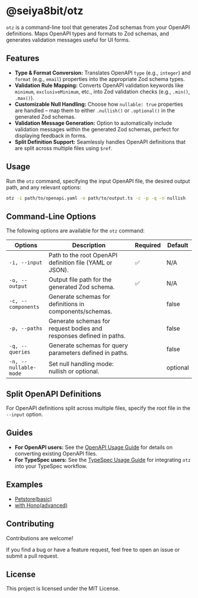 # @seiya8bit/otz

`otz` is a command-line tool that generates Zod schemas from your OpenAPI definitions.
Maps OpenAPI types and formats to Zod schemas, and generates validation messages useful for UI forms.

## Features

- **Type & Format Conversion:** Translates OpenAPI `type` (e.g., `integer`) and `format` (e.g., `email`) properties into the appropriate Zod schema types.
- **Validation Rule Mapping:** Converts OpenAPI validation keywords like `minimum`, `exclusiveMinimum`, etc., into Zod validation checks (e.g., `.min()`, `.max()`).
- **Customizable Null Handling:** Choose how `nullable: true` properties are handled – map them to either `.nullish()` or `.optional()` in the generated Zod schemas.
- **Validation Message Generation:** Option to automatically include validation messages within the generated Zod schemas, perfect for displaying feedback in forms.
- **Split Definition Support:** Seamlessly handles OpenAPI definitions that are split across multiple files using `$ref`.

## Usage

Run the `otz` command, specifying the input OpenAPI file, the desired output path, and any relevant options:

```sh
otz -i path/to/openapi.yaml -o path/to/output.ts -c -p -q -n nullish
```

## Command-Line Options

The following options are available for the `otz` command:

| Options               | Description                                                         | Required | Default  |
| --------------------- | ------------------------------------------------------------------- | -------- | -------- |
| `-i, --input`         | Path to the root OpenAPI definition file (YAML or JSON).            | ✅       | N/A      |
| `-o, --output`        | Output file path for the generated Zod schema.                      | ✅       | N/A      |
| `-c, --components`    | Generate schemas for definitions in components/schemas.             |          | false    |
| `-p, --paths`         | Generate schemas for request bodies and responses defined in paths. |          | false    |
| `-q, --queries`       | Generate schemas for query parameters defined in paths.             |          | false    |
| `-n, --nullable-mode` | Set null handling mode: nullish or optional.                        |          | optional |

## Split OpenAPI Definitions

For OpenAPI definitions split across multiple files, specify the root file in the `--input` option.

## Guides

- **For OpenAPI users:** See the [OpenAPI Usage Guide](README_OpenAPI.md) for details on converting existing OpenAPI files.
- **For TypeSpec users:** See the [TypeSpec Usage Guide](README_TypeSpec.md) for integrating `otz` into your TypeSpec workflow.

## Examples

- [Petstore(basic)](https://github.com/seiya8bit/otz/tree/main/examples/petstore)
- [with Hono(advanced)](https://github.com/seiya8bit/otz/tree/main/examples/with-hono)

## Contributing

Contributions are welcome!

If you find a bug or have a feature request, feel free to open an issue or submit a pull request.

## License

This project is licensed under the MIT License.
